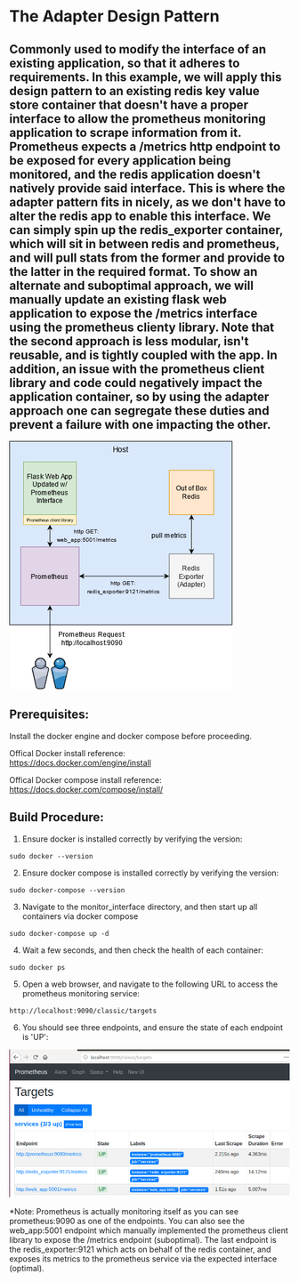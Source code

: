 # The Adapter Design Pattern
## Commonly used to modify the interface of an existing application, so that it adheres to requirements. In this example, we will apply this design pattern to an existing redis key value store container that doesn't have a proper interface to allow the prometheus monitoring application to scrape information from it. Prometheus expects a /metrics http endpoint to be exposed for every application being monitored, and the redis application doesn't natively provide said interface. This is where the adapter pattern fits in nicely, as we don't have to alter the redis app to enable this interface. We can simply spin up the redis_exporter container, which will sit in between redis and prometheus, and will pull stats from the former and provide to the latter in the required format. To show an alternate and suboptimal approach, we will manually update an existing flask web application to expose the /metrics interface using the prometheus clienty library. Note that the second approach is less modular, isn't reusable, and is tightly coupled with the app. In addition, an issue with the prometheus client library and code could negatively impact the application container, so by using the adapter approach one can segregate these duties and prevent a failure with one impacting the other. 

![monitor_interface architecture diagram](adapter_monitor_interface_arch.png)

## Prerequisites:  
Install the docker engine and docker compose before proceeding.  

Offical Docker install reference:  
https://docs.docker.com/engine/install  

Offical Docker compose install reference:
https://docs.docker.com/compose/install/

## Build Procedure:
1. Ensure docker is installed correctly by verifying the version:  
  ```shell
  sudo docker --version 
  ```
  
2. Ensure docker compose is installed correctly by verifying the version:  
  ```shell  
  sudo docker-compose --version   
  ```
  
3. Navigate to the monitor_interface directory, and then start up all containers via docker compose  
  ```shell  
  sudo docker-compose up -d 
  ```

4. Wait a few seconds, and then check the health of each container:  
  ```shell
  sudo docker ps
  ```

5. Open a web browser, and navigate to the following URL to access the prometheus monitoring service:  
  ```shell
  http://localhost:9090/classic/targets   
  ```
  
6. You should see three endpoints, and ensure the state of each endpoint is 'UP':   
 
  ![prometheus_targets](prometheus_targets.png)

*Note: Prometheus is actually monitoring itself as you can see prometheus:9090 as one of the endpoints. You can also see the web_app:5001 endpoint which manually implemented the prometheus client library to expose the /metrics endpoint (suboptimal). The last endpoint is the redis_exporter:9121 which acts on behalf of the redis container, and exposes its metrics to the prometheus service via the expected interface (optimal).


